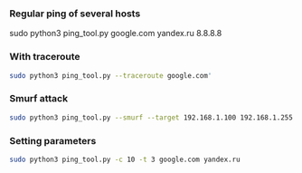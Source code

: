 ### Regular ping of several hosts
sudo python3 ping_tool.py google.com yandex.ru 8.8.8.8

### With traceroute
```sh 
sudo python3 ping_tool.py --traceroute google.com'
```

### Smurf attack
```sh 
sudo python3 ping_tool.py --smurf --target 192.168.1.100 192.168.1.255
```

### Setting parameters
```sh 
sudo python3 ping_tool.py -c 10 -t 3 google.com yandex.ru
```
